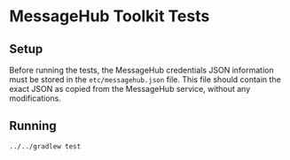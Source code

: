 # MessageHub Toolkit Tests

## Setup

Before running the tests, the MessageHub credentials JSON 
information must be stored in the `etc/messagehub.json` file. 
This file should contain the exact JSON as copied from the 
MessageHub service, without any modifications. 

## Running

```
../../gradlew test
```
